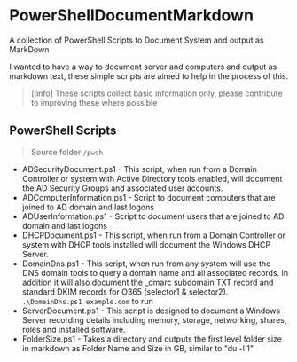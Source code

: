 # PowerShellDocumentMarkdown

A collection of PowerShell Scripts to Document System and output as MarkDown

I wanted to have a way to document server and computers and output as markdown text, these simple scripts are aimed to help in the process of this.

>[!info]
>These scripts collect basic information only, please contribute to improving these where possible

## PowerShell Scripts

> Source folder `/pwsh`

- ADSecurityDocument.ps1 - This script, when run from a Domain Controller or system with Active Directory tools enabled, will document the AD Security Groups and associated user accounts.
- ADComputerInformation.ps1 - Script to document computers that are joined to AD domain and last logons
- ADUserInformation.ps1 - Script to document users that are joined to AD domain and last logons
- DHCPDocument.ps1 - This script, when run from a Domain Controller or system with DHCP tools installed will document the Windows DHCP Server.
- DomainDns.ps1 - This script, when run from any system will use the DNS domain tools to query a domain name and all associated records.  In addition it will also document the _dmarc subdomain TXT record and standard DKIM records for O365 (selector1 & selector2). `.\DomainDns.ps1 example.com` to run
- ServerDocument.ps1 - This script is designed to document a Windows Server recording details including memory, storage, networking, shares, roles and installed software.
- FolderSize.ps1 - Takes a directory and outputs the first level folder size in markdown as Folder Name and Size in GB, similar to "du -l 1"
